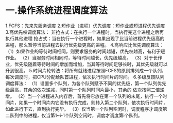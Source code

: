 一.操作系统进程调度算法
===
1.FCFS：先来先服务调度
2.短作业（进程）优先调度：短作业或短进程优先调度
3.高优先权调度算法：
  非抢占式：在执行一个进程时，当执行完这个进程之后再执行其他进程
  抢占式：当在执行一个进程时，如果出现了比当前进程优先级高的进程，那么暂停当前进程去执行优先级更高的进程。
4.高响应比优先调度算法：
  （1）如果作业的等待时间相同，则要求服务的时间越短，优先权越高，有利于短作业。
  （2）当服务时间相同时，等待时间越长，优先级越高。
  （3）对于长作业，优先级随着等待时间的增加而增加，当其等待时间足够长时，其优先级就可以升到很高。
5.时间片轮转法：将所有就绪进程按照FCFS的原则排列成一个队列，每次调度时，把CPU分配给队首进程，依次执行时间片的时间。
6.多级反馈队列调度算法：
  （1）设置多个队列，为各个队列赋予不同的优先级，第一个队列优先级最高，其余的依次递减，同时第一个队列时间片最小，其余的
  依次按照二倍递增。
  （2）当一个进程进入内存后，首先将它放在第一个队列的末尾，执行一个时间片，如果一个时间片内它没有执行完成，则转入第二个队列，依次执行时间片，
  如此进行下去，直到执行完毕。
  （3）仅当第一个队列空闲时，调度程序才调度第二队列中的进程，仅当第1~i-1个队列空闲时，调度才调度第i个队列。
